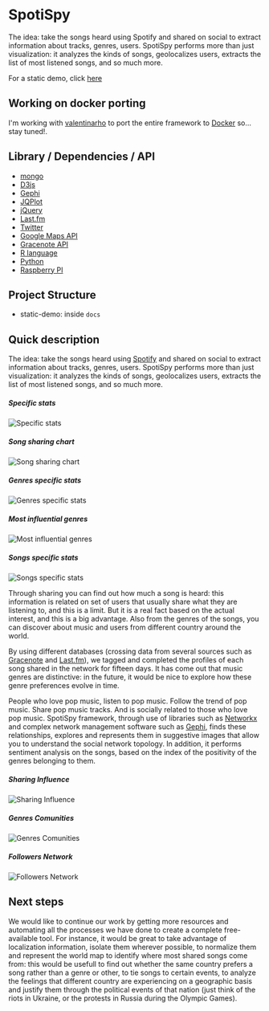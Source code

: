 # SpotiSpy

The idea: take the songs heard using Spotify and shared on social to extract information about tracks, genres, users. SpotiSpy performs more than just visualization: it analyzes the kinds of songs, geolocalizes users, extracts the list of most listened songs, and so much more.

For a static demo, click [here](https://made2591.github.com/spotispy-framework)

## Working on docker porting

I'm working with [valentinarho](https://github.com/valentinarho) to port the entire framework to [Docker](https://docker.com) so... stay tuned!.

## Library / Dependencies / API

* [mongo](https://www.mongodb.com)
* [D3js](http://d3js.org/)
* [Gephi](http://gephi.github.io/)
* [JQPlot](http://www.jqplot.com/)
* [jQuery](http://jquery.org/)
* [Last.fm](http://www.lastfm.it/api)
* [Twitter](https://dev.twitter.com/)
* [Google Maps API](https://developers.google.com/maps/)
* [Gracenote API](https://developer.gracenote.com/web-api)
* [R language](http://www.r-project.org)
* [Python](https://www.python.org)
* [Raspberry PI](http://www.raspberrypi.org/)

Project Structure
-------------------

* static-demo: inside ```docs```

## Quick description

The idea: take the songs heard using <a href="http://wwww.spotify.com">Spotify</a> and shared on social to extract information about tracks, genres, users. SpotiSpy performs more than just visualization: it analyzes the kinds of songs, geolocalizes users, extracts the list of most listened songs, and so much more.

##### Specific stats
![Specific stats](./docs/img/spotispy_10.png)

##### Song sharing chart
![Song sharing chart](./docs/img/spotispy_22.png)

##### Genres specific stats
![Genres specific stats](./docs/img/spotispy_11.png)

##### Most influential genres
![Most influential genres](./docs/img/spotispy_18.png)

##### Songs specific stats
![Songs specific stats](./docs/img/spotispy_12.png)

Through sharing you can find out how much a song is heard: this information is related on set of users that usually share what they are listening to, and this is a limit. But it is a real fact based on the actual interest, and this is a big advantage. Also from the genres of the songs, you can discover about music and users from different country around the world.

By using different databases (crossing data from several sources such as [Gracenote](http://www.gracenote.com/) and [Last.fm](http://www.lastfm.com/)), we tagged and completed the profiles of each song shared in the network for fifteen days. It has come out that music genres are distinctive: in the future, it would be nice to explore how these genre preferences evolve in time.

People who love pop music, listen to pop music. Follow the trend of pop music. Share pop music tracks. And is socially related to those who love pop music. SpotiSpy framework, through use of libraries such as [Networkx](https://networkx.github.io/) and complex network management software such as [Gephi](http://gephi.github.io/), finds these relationships, explores and represents them in suggestive images that allow you to understand the social network topology. In addition, it performs sentiment analysis on the songs, based on the index of the positivity of the genres belonging to them.

##### Sharing Influence
![Sharing Influence](./docs/img/spotispy_15.png)

##### Genres Comunities
![Genres Comunities](./docs/img/spotispy_16.png)

##### Followers Network
![Followers Network](./docs/img/spotispy_17.png)

## Next steps

We would like to continue our work by getting more resources and automating all the processes we have done to create a complete free-available tool. For instance, it would be great to take advantage of localization information, isolate them wherever possible, to normalize them and represent the world map to identify where most shared songs come from: this would be usefull to find out whether the same country prefers a song rather than a genre or other, to tie songs to certain events, to analyze the feelings that different country are experiencing on a geographic basis and justify them through the political events of that nation (just think of the riots in Ukraine, or the protests in Russia during the Olympic Games).
